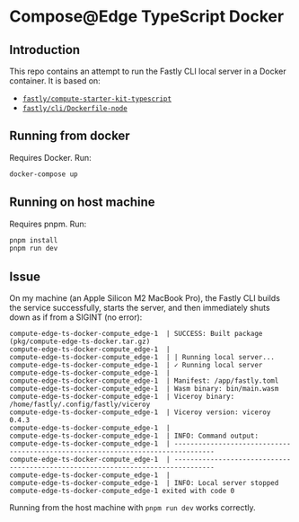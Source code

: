 # Compose@Edge TypeScript Docker

## Introduction

This repo contains an attempt to run the Fastly CLI local server in a Docker
container. It is based on:

- [`fastly/compute-starter-kit-typescript`](https://github.com/fastly/compute-starter-kit-typescript/pull/4)
- [`fastly/cli/Dockerfile-node`](https://github.com/fastly/cli/blob/main/Dockerfile-node)

## Running from docker

Requires Docker. Run:

```sh
docker-compose up
```

## Running on host machine

Requires pnpm. Run:

```sh
pnpm install
pnpm run dev
```

## Issue

On my machine (an Apple Silicon M2 MacBook Pro), the Fastly CLI builds the
service successfully, starts the server, and then immediately shuts down as if
from a SIGINT (no error):

```
compute-edge-ts-docker-compute_edge-1  | SUCCESS: Built package (pkg/compute-edge-ts-docker.tar.gz)
compute-edge-ts-docker-compute_edge-1  |
compute-edge-ts-docker-compute_edge-1  | | Running local server...
compute-edge-ts-docker-compute_edge-1  | ✓ Running local server
compute-edge-ts-docker-compute_edge-1  |
compute-edge-ts-docker-compute_edge-1  | Manifest: /app/fastly.toml
compute-edge-ts-docker-compute_edge-1  | Wasm binary: bin/main.wasm
compute-edge-ts-docker-compute_edge-1  | Viceroy binary: /home/fastly/.config/fastly/viceroy
compute-edge-ts-docker-compute_edge-1  | Viceroy version: viceroy 0.4.3
compute-edge-ts-docker-compute_edge-1  |
compute-edge-ts-docker-compute_edge-1  | INFO: Command output:
compute-edge-ts-docker-compute_edge-1  | --------------------------------------------------------------------------------
compute-edge-ts-docker-compute_edge-1  | --------------------------------------------------------------------------------
compute-edge-ts-docker-compute_edge-1  |
compute-edge-ts-docker-compute_edge-1  | INFO: Local server stopped
compute-edge-ts-docker-compute_edge-1 exited with code 0
```

Running from the host machine with `pnpm run dev` works correctly.
